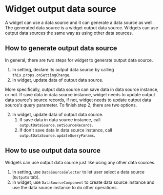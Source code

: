# Widget output data source

A widget can use a data source and it can generate a data source as well.  The generated data source is a widget output data source. Widgets can use output data sources the same way as using other data sources. 

## How to generate output data source

In general, there are two steps for widget to generate output data source.

1. In setting, declare its output data source by calling `this.props.onSettingChange`.
2. In widget, update data of output data source.

More specifically, output data source can save data in data source instance, or not. If save data in data source instance, widget needs to update output data source's source records, if not, widget needs to update output data source's query parameter. To finish step 2, there are two options.

2. In widget, update data of output data source.
   1. If save data in data source instance, call `outputDataSource.setSourceRecords`.
   2. If don't save data in data source instance, call `outputDataSource.updateQueryParams`.

## How to use output data source

Widgets can use output data source just like using any other data sources.

1. In setting, use `DataSourceSelector` to let user select a data source (`Outputs` tab).
2. In widget, use `DataSourceComponent` to create data source instance and use the data source instance to do other operations.

